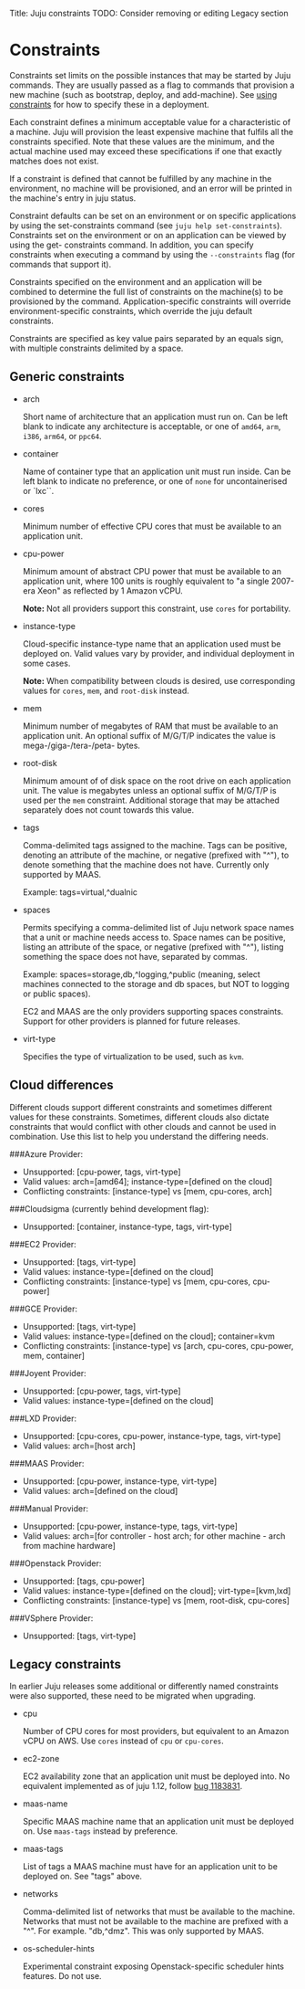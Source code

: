 Title: Juju constraints
TODO: Consider removing or editing Legacy section

# Constraints

Constraints set limits on the possible instances that may be started by Juju
commands. They are usually passed as a flag to commands that provision a
new machine (such as bootstrap, deploy, and add-machine). See [using
constraints](charms-constraints.html) for how to specify these in a
deployment.

Each constraint defines a minimum acceptable value for a characteristic of a
machine. Juju will provision the least expensive machine that fulfils all the
constraints specified. Note that these values are the minimum, and the actual
machine used may exceed these specifications if one that exactly matches does
not exist.

If a constraint is defined that cannot be fulfilled by any machine in the
environment, no machine will be provisioned, and an error will be printed in the
machine's entry in juju status.

Constraint defaults can be set on an environment or on specific applications by
using the set-constraints command (see `juju help set-constraints`). Constraints
set on the environment or on an application can be viewed by using the get-
constraints command. In addition, you can specify constraints when executing a
command by using the `--constraints` flag (for commands that support it).

Constraints specified on the environment and an application will be combined to
determine the full list of constraints on the machine(s) to be provisioned by
the command. Application-specific constraints will override environment-specific
constraints, which override the juju default constraints.

Constraints are specified as key value pairs separated by an equals sign, with
multiple constraints delimited by a space.


## Generic constraints


- arch

    Short name of architecture that an application must run on. Can be left
    blank to indicate any architecture is acceptable, or one of `amd64`,
    `arm`, `i386`, `arm64`, or `ppc64`.

- container

    Name of container type that an application unit must run inside. Can be
    left blank to indicate no preference, or one of `none` for
    uncontainerised or `lxc``.

- cores

    Minimum number of effective CPU cores that must be available to an
    application unit.

- cpu-power

    Minimum amount of abstract CPU power that must be available to an
    application unit, where 100 units is roughly equivalent to "a single
    2007-era Xeon" as reflected by 1 Amazon vCPU. 
    
    **Note:**  Not all providers support this constraint, use
    `cores` for portability.

- instance-type

    Cloud-specific instance-type name that an application used must be
    deployed on. Valid values vary by provider, and individual
    deployment in some cases. 
    
    **Note:**  When compatibility between clouds is desired, use
    corresponding values for `cores`, `mem`, and `root-disk`
    instead.

- mem

    Minimum number of megabytes of RAM that must be available to an
    application unit. An optional suffix of M/G/T/P indicates the value is
    mega-/giga-/tera-/peta- bytes.

- root-disk

    Minimum amount of of disk space on the root drive on each application
    unit. The value is megabytes unless an optional suffix of M/G/T/P is used
    per the `mem` constraint. Additional storage that may be attached
    separately does not count towards this value.

- tags

    Comma-delimited tags assigned to the machine. Tags can be positive, 
    denoting an attribute of the machine, or negative (prefixed with "^"),
    to denote something that the machine does not have. Currently only
    supported by MAAS.

    Example: tags=virtual,^dualnic

- spaces

    Permits specifying a comma-delimited list of Juju network space names
    that a unit or machine needs access to. Space names can be positive,
    listing an attribute of the space, or negative (prefixed with "^"),
    listing something the space does not have, separated by commas.

    Example: spaces=storage,db,^logging,^public (meaning, select machines connected
    to the storage and db spaces, but NOT to logging or public spaces).

    EC2 and MAAS are the only providers supporting spaces constraints. Support for other
    providers is planned for future releases.

- virt-type

    Specifies the type of virtualization to be used, such as `kvm`.


## Cloud differences

Different clouds support different constraints and sometimes different
values for these constraints. Sometimes, different clouds also dictate
constraints that would conflict with other clouds and cannot be used
in combination. Use this list to help you understand the differing needs.

###Azure Provider:
- Unsupported: [cpu-power, tags, virt-type]
- Valid values: arch=[amd64]; instance-type=[defined on the cloud]
- Conflicting constraints: [instance-type] vs [mem, cpu-cores, arch]

###Cloudsigma (currently behind development flag):
- Unsupported: [container, instance-type, tags, virt-type]

###EC2 Provider:
- Unsupported: [tags, virt-type]
- Valid values: instance-type=[defined on the cloud]
- Conflicting constraints: [instance-type] vs [mem, cpu-cores, cpu-power]

###GCE Provider:
- Unsupported: [tags, virt-type]
- Valid values: instance-type=[defined on the cloud]; container=kvm
- Conflicting constraints: [instance-type] vs [arch, cpu-cores, cpu-power, mem, container]

###Joyent Provider:
- Unsupported: [cpu-power, tags, virt-type]
- Valid values: instance-type=[defined on the cloud]

###LXD Provider:
- Unsupported: [cpu-cores, cpu-power, instance-type, tags, virt-type]
- Valid values: arch=[host arch]

###MAAS Provider:
- Unsupported: [cpu-power, instance-type, virt-type]
- Valid values: arch=[defined on the cloud]

###Manual Provider:
- Unsupported: [cpu-power, instance-type, tags, virt-type]
- Valid values: arch=[for controller - host arch; for other machine - arch from machine hardware]

###Openstack Provider:
- Unsupported: [tags, cpu-power]
- Valid values: instance-type=[defined on the cloud]; virt-type=[kvm,lxd]
- Conflicting constraints: [instance-type] vs [mem, root-disk, cpu-cores]

###VSphere Provider:
- Unsupported: [tags, virt-type]



## Legacy constraints

In earlier Juju releases some additional or differently named constraints were
also supported, these need to be migrated when upgrading.

- cpu

    Number of CPU cores for most providers, but equivalent to an Amazon
    vCPU on AWS. Use `cores` instead of `cpu` or `cpu-cores`.

- ec2-zone

    EC2 availability zone that an application unit must be deployed into. No
    equivalent implemented as of juju 1.12, follow [bug
    1183831](https://bugs.launchpad.net/juju-core/+bug/1183831).

- maas-name

    Specific MAAS machine name that an application unit must be deployed on.
    Use `maas-tags` instead by preference.

- maas-tags

    List of tags a MAAS machine must have for an application unit to be
    deployed on. See "tags" above.

- networks

    Comma-delimited list of networks that must be available to the
    machine. Networks that must not be available to the machine are
    prefixed with a "^". For example. "db,^dmz".
    This was only supported by MAAS.

- os-scheduler-hints

    Experimental constraint exposing Openstack-specific scheduler hints
    features. Do not use.
